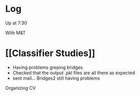 

# Log

Up at 7:30 

With M&T

# [[Classifier Studies]]
- Having problems greping bridges
- Checked that the output .pkl files are all there as expected
- sent mail... Bridges2 still having problems


Organizing CV


